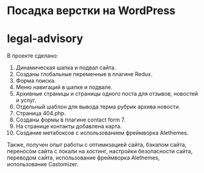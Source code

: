 # Посадка верстки на WordPress

# legal-advisory

В проекте сделано:

1) Динамическая шапка и подвал сайта.
2) Созданы глобальные переменные в плагине Redux.
3) Форма поиска.
4) Меню навигаций в шапке и подвале.
5) Архивные страницы и страницы одного поста для отзывов, новостей и услуг.
6) Отдельный шаблон для вывода терма рубрик архива новости.
7) Страница 404.php.
8) Созданы формы в плагине contact form 7.
9) На странице контакты добавлена карта.
10) Создание метабоксов с использованием фреймворка Alethemes.

Также, получен опыт работы с оптимизацией сайта, бэкапом сайта, переносом сайта с локали на хостинг, настройки безопасности сайта, переводом сайта, использование фреймворка Alethemes, использование Castomizer.
